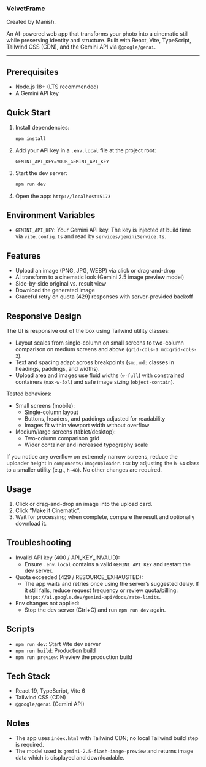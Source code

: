 ### VelvetFrame

Created by Manish.

An AI-powered web app that transforms your photo into a cinematic still while preserving identity and structure. Built with React, Vite, TypeScript, Tailwind CSS (CDN), and the Gemini API via `@google/genai`.

---

## Prerequisites

- Node.js 18+ (LTS recommended)
- A Gemini API key

## Quick Start

1. Install dependencies:
   ```bash
   npm install
   ```
2. Add your API key in a `.env.local` file at the project root:
   ```env
   GEMINI_API_KEY=YOUR_GEMINI_API_KEY
   ```
3. Start the dev server:
   ```bash
   npm run dev
   ```
4. Open the app: `http://localhost:5173`

## Environment Variables

- `GEMINI_API_KEY`: Your Gemini API key. The key is injected at build time via `vite.config.ts` and read by `services/geminiService.ts`.

## Features

- Upload an image (PNG, JPG, WEBP) via click or drag-and-drop
- AI transform to a cinematic look (Gemini 2.5 image preview model)
- Side-by-side original vs. result view
- Download the generated image
- Graceful retry on quota (429) responses with server-provided backoff

## Responsive Design

The UI is responsive out of the box using Tailwind utility classes:

- Layout scales from single-column on small screens to two-column comparison on medium screens and above (`grid-cols-1 md:grid-cols-2`).
- Text and spacing adapt across breakpoints (`sm:`, `md:` classes in headings, paddings, and widths).
- Upload area and images use fluid widths (`w-full`) with constrained containers (`max-w-5xl`) and safe image sizing (`object-contain`).

Tested behaviors:

- Small screens (mobile):
  - Single-column layout
  - Buttons, headers, and paddings adjusted for readability
  - Images fit within viewport width without overflow
- Medium/large screens (tablet/desktop):
  - Two-column comparison grid
  - Wider container and increased typography scale

If you notice any overflow on extremely narrow screens, reduce the uploader height in `components/ImageUploader.tsx` by adjusting the `h-64` class to a smaller utility (e.g., `h-48`). No other changes are required.

## Usage

1. Click or drag-and-drop an image into the upload card.
2. Click “Make it Cinematic”.
3. Wait for processing; when complete, compare the result and optionally download it.

## Troubleshooting

- Invalid API key (400 / API_KEY_INVALID):
  - Ensure `.env.local` contains a valid `GEMINI_API_KEY` and restart the dev server.
- Quota exceeded (429 / RESOURCE_EXHAUSTED):
  - The app waits and retries once using the server’s suggested delay. If it still fails, reduce request frequency or review quota/billing: `https://ai.google.dev/gemini-api/docs/rate-limits`.
- Env changes not applied:
  - Stop the dev server (Ctrl+C) and run `npm run dev` again.

## Scripts

- `npm run dev`: Start Vite dev server
- `npm run build`: Production build
- `npm run preview`: Preview the production build

## Tech Stack

- React 19, TypeScript, Vite 6
- Tailwind CSS (CDN)
- `@google/genai` (Gemini API)

## Notes

- The app uses `index.html` with Tailwind CDN; no local Tailwind build step is required.
- The model used is `gemini-2.5-flash-image-preview` and returns image data which is displayed and downloadable.
